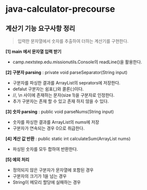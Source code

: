 # java-calculator-precourse

## 계산기 기능 요구사항 정리

> 입력한 문자열에서 숫자를 추출하여 더하는 계산기를 구현한다. 

**[1] main 에서 문자열 입력 받기**
  - camp.nextstep.edu.missionutils.Console의 readLine()을 활용한다. 

**[2] 구분자 parsing** : private void parseSeparator(String input)
  - 구분자를 파싱한 결과를 ArrayList의 seprators에 저장한다.
  - defalut 구분자는 쉼표(,)와 콜론(:)이다. 
  - //, \n 사이에 존재하는 문자(size 1)을 구분자로 인정한다. 
  - 추가 구분자는 존재 할 수 있고 존재 하지 않을 수 있다.

**[3] 숫자 parsing** : public void parseNums(String input)
  - 숫자를 파싱한 결과를 ArrayList의 nums에 저장
  - 구분자가 연속되는 경우 0으로 취급한다.

**[4] 계산 값 반환**  : public static int calculateSum(ArrayList<Integer> nums)

  - 파싱된 숫자를 모두 합하여 반환한다. 

**[5] 예외 처리** 

  - 정의되지 않은 구분자가 문자열에 포함된 경우
  - 구분자의 크기가 1을 넘는 경우 
  - String이 메모리 할당에 실패하는 경우 



 



